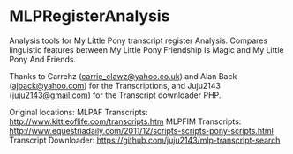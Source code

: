 # MLPRegisterAnalysis
Analysis tools for My Little Pony transcript register Analysis.  Compares linguistic features between My Little Pony Friendship Is Magic and My Little Pony And Friends.

Thanks to Carrehz (carrie_clawz@yahoo.co.uk) and Alan Back (ajback@yahoo.com) for the Transcriptions, and Juju2143 (juju2143@gmail.com) for the Transcript downloader PHP.

Original locations:
MLPAF Transcripts: http://www.kittieoflife.com/transcripts.htm
MLPFIM Transcripts: http://www.equestriadaily.com/2011/12/scripts-scripts-pony-scripts.html
Transcript Downloader: https://github.com/juju2143/mlp-transcript-search
